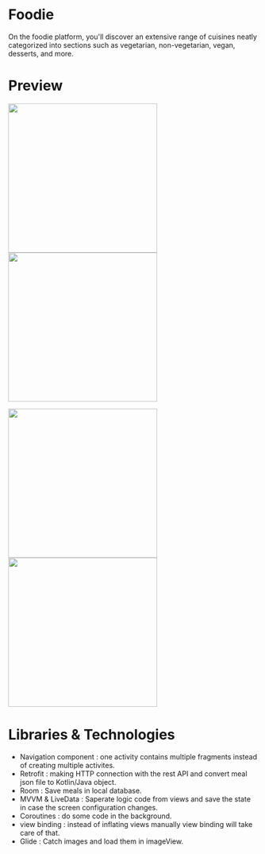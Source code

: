 # Foodie
On the foodie platform, you'll discover an extensive range of cuisines neatly categorized into sections such as vegetarian, non-vegetarian, vegan, desserts, and more.

# Preview
<p>
    <img src="https://github.com/Bapan2003/Foodie/assets/85957141/9b7f02aa-4b70-4238-a02d-c27e0d37847a" width="300" />
  <img src="https://github.com/Bapan2003/Foodie/assets/85957141/be093f87-5e48-4403-9690-7ae636dcbd53" width="300" /> 
</p>
<p>
  <img src="https://github.com/Bapan2003/Foodie/assets/85957141/d0749145-7d3d-4183-b3bd-658c5cc63b7e" width="300" />
  <img src="https://github.com/Bapan2003/Foodie/assets/85957141/29942e14-246e-43d0-95ca-3f46475efb4e" width="300" /> 
</p>

# Libraries & Technologies
- Navigation component : one activity contains multiple fragments instead of creating multiple activites.
- Retrofit : making HTTP connection with the rest API and convert meal json file to Kotlin/Java object.
- Room : Save meals in local database.
- MVVM & LiveData : Saperate logic code from views and save the state in case the screen configuration changes.
- Coroutines : do some code in the background.
- view binding : instead of inflating views manually view binding will take care of that.
- Glide : Catch images and load them in imageView.
